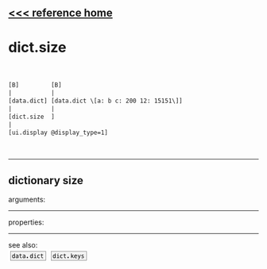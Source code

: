 [<<< reference home](ceammc_lib.md)
---

# dict.size

```


[B]         [B]
|           |
[data.dict] [data.dict \[a: b c: 200 12: 15151\]]
|           |
[dict.size  ]
|
[ui.display @display_type=1]

            
```
---
dictionary size
---
arguments:


---
properties:


---
see also:<br>
[![data.dict](img/object_data.dict.png)](data.dict.md)
[![dict.keys](img/object_dict.keys.png)](dict.keys.md)
